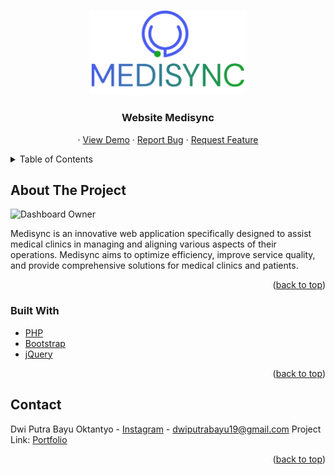 <!-- Improved compatibility of back to top link: See: https://github.com/othneildrew/Best-README-Template/pull/73 -->
<a name="readme-top"></a>


<!-- PROJECT LOGO -->
<br />
<div align="center">
  <a href="https://medisync.rf.gd/">
    <img src="assets/img/Medisync.png" alt="Logo" width="50%" height="50%">
  </a>

  <h3 align="center">Website Medisync</h3>

  <p align="center">
    ·
    <a href="https://medisync.rf.gd/">View Demo</a>
    ·
    <a href="https://github.com/dpbayu">Report Bug</a>
    ·
    <a href="https://github.com/dpbayu">Request Feature</a>
  </p>
</div>

<!-- TABLE OF CONTENTS -->
<details>
  <summary>Table of Contents</summary>
  <ol>
    <li>
      <a href="#about-the-project">About The Project</a>
      <ul>
        <li><a href="#built-with">Built With</a></li>
      </ul>
    </li>
    <li><a href="#contact">Contact</a></li>
  </ol>
</details>

<!-- ABOUT THE PROJECT -->
## About The Project

![Dashboard Owner](https://github.com/dpbayu/medisync/assets/74140729/6b2ce7c5-1339-4e56-b177-5f5611b6130f)

Medisync is an innovative web application specifically designed to assist medical clinics in managing and aligning various aspects of their operations. Medisync aims to optimize efficiency, improve service quality, and provide comprehensive solutions for medical clinics and patients.

<p align="right">(<a href="#readme-top">back to top</a>)</p>

### Built With

- [PHP](http://php.net)
- [Bootstrap](http://getbootstrap.com/)
- [jQuery](https://jquery.com/)

<p align="right">(<a href="#readme-top">back to top</a>)</p>

<!-- CONTACT -->
## Contact

Dwi Putra Bayu Oktantyo - [Instagram](https://instagram.com/dwptrbayu) - dwiputrabayu19@gmail.com
Project Link: [Portfolio](https://dwiputrabayu.vercel.app/#portfolio)

<p align="right">(<a href="#readme-top">back to top</a>)</p>
